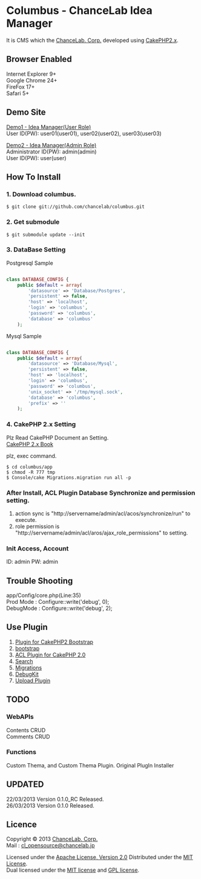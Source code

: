Columbus - ChanceLab Idea Manager
======================
It is CMS which the [ChanceLab. Corp.](http://www.chancelab.jp/)  developed using [CakePHP2.x](http://cakephp.org/). 

Browser Enabled
--------
Internet Explorer 9+  
Google Chrome 24+   
FireFox 17+  
Safari 5+  

Demo Site
----------
[Demo1 - Idea Manager(User Role)](http://columbus1.chanceapp.net/ "Demo1 - Idea Manager(User)")    
User ID(PW): user01(user01), user02(user02), user03(user03)  

[Demo2 - Idea Manager(Admin Role)](http://columbus2.chanceapp.net/ "Demo2 - Idea Manager(Admin)")   
Administrator ID(PW): admin(admin)  
User ID(PW): user(user)

How To Install
------
### 1. Download columbus. ###
	$ git clone git://github.com/chancelab/columbus.git

### 2. Get submodule ###
	$ git submodule update --init
 
### 3. DataBase Setting ###
Postgresql Sample  
```php

class DATABASE_CONFIG {
	public $default = array(
		'datasource' => 'Database/Postgres',
		'persistent' => false,
		'host' => 'localhost',
		'login' => 'columbus',
		'password' => 'columbus',
		'database' => 'columbus'
	);

```

Mysql Sample   
```php

class DATABASE_CONFIG {
	public $default = array(
		'datasource' => 'Database/Mysql',
		'persistent' => false,
		'host' => 'localhost',
		'login' => 'columbus',
		'password' => 'columbus',
		'unix_socket' => '/tmp/mysql.sock',
		'database' => 'columbus',
		'prefix' => ''
	);

```

### 4. CakePHP 2.x Setting
Plz Read CakePHP Document an Setting.  
[CakePHP 2.x Book](http://book.cakephp.org/2.0/en/installation.html)

plz, exec command.  

	$ cd columbus/app 
	$ chmod -R 777 tmp
	$ Console/cake Migrations.migration run all -p  

### After Install, ACL Plugin Database Synchronize and permission setting.
1. action sync is "http://servername/admin/acl/acos/synchronize/run" to execute.
2. role permission is "http://servername/admin/acl/aros/ajax_role_permissions" to setting.

### Init Access, Account
ID: admin
PW: admin

Trouble Shooting
--------
app/Config/core.php(Line:35)  
	Prod Mode : Configure::write('debug', 0);  
	DebugMode : Configure::write('debug', 2);  


Use Plugin
--------
1. [Plugin for CakePHP2 Bootstrap](https://github.com/slywalker/TwitterBootstrap "Plugin for CakePHP2 Bootstrap")  
2. [bootstrap](http://twitter.github.com/bootstrap/ "bootstrap")  
3. [ACL Plugin for CakePHP 2.0](http://www.alaxos.ch/blaxos/pages/view/plugin_acl_2.0 "ACL Plugin for CakePHP 2.0")  
4. [Search](https://github.com/CakeDC/search "Search")  
5. [Migrations](https://github.com/CakeDC/migrations "Migrations")   
6. [DebugKit](https://github.com/cakephp/debug_kit "DebugKit")  
7. [Upload Plugin](https://github.com/josegonzalez/upload "Upload Plugin")

TODO
--------
### WebAPIs ###
Contents CRUD  
Comments CRUD  

### Functions ###
Custom Thema, and Custom Thema Plugin.
Original PlugIn Installer  

UPDATED
---------
22/03/2013 Version 0.1.0_RC Released.  
26/03/2013 Version 0.1.0 Released.  
 
Licence
----------
Copyright &copy; 2013 [ChanceLab. Corp.](http://www.chancelab.jp/)   
Mail : cl_opensource@chancelab.jp

Licensed under the [Apache License, Version 2.0][Apache]
Distributed under the [MIT License][mit].   
Dual licensed under the [MIT license][MIT] and [GPL license][GPL].
 
[Apache]: http://www.apache.org/licenses/LICENSE-2.0
[MIT]: http://www.opensource.org/licenses/mit-license.php
[GPL]: http://www.gnu.org/licenses/gpl.html

